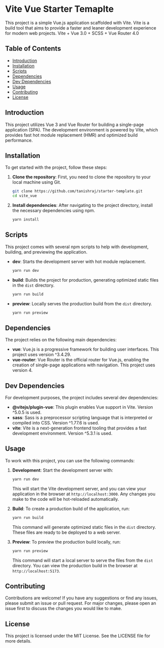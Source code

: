 # Vite Vue Starter Temaplte

This project is a simple Vue.js application scaffolded with Vite. Vite is a build tool that aims to provide a faster and leaner development experience for modern web projects. Vite + Vue 3.0 + SCSS + Vue Router 4.0

## Table of Contents

-   [Introduction](#introduction)
-   [Installation](#installation)
-   [Scripts](#scripts)
-   [Dependencies](#dependencies)
-   [Dev Dependencies](#dev-dependencies)
-   [Usage](#usage)
-   [Contributing](#contributing)
-   [License](#license)

## Introduction

This project utilizes Vue 3 and Vue Router for building a single-page application (SPA). The development environment is powered by Vite, which provides fast hot module replacement (HMR) and optimized build performance.

## Installation

To get started with the project, follow these steps:

1. **Clone the repository**: First, you need to clone the repository to your local machine using Git.

    ```bash
    git clone https://github.com/tanishraj/starter-template.git
    cd vite_vue
    ```

2. **Install dependencies**: After navigating to the project directory, install the necessary dependencies using npm.

    ```bash
    yarn install
    ```

## Scripts

This project comes with several npm scripts to help with development, building, and previewing the application.

-   **dev**: Starts the development server with hot module replacement.

    ```bash
    yarn run dev
    ```

-   **build**: Builds the project for production, generating optimized static files in the `dist` directory.

    ```bash
    yarn run build
    ```

-   **preview**: Locally serves the production build from the `dist` directory.

    ```bash
    yarn run preview
    ```

## Dependencies

The project relies on the following main dependencies:

-   **vue**: Vue.js is a progressive framework for building user interfaces. This project uses version ^3.4.29.
-   **vue-router**: Vue Router is the official router for Vue.js, enabling the creation of single-page applications with navigation. This project uses version 4.

## Dev Dependencies

For development purposes, the project includes several dev dependencies:

-   **@vitejs/plugin-vue**: This plugin enables Vue support in Vite. Version ^5.0.5 is used.
-   **sass**: Sass is a preprocessor scripting language that is interpreted or compiled into CSS. Version ^1.77.6 is used.
-   **vite**: Vite is a next-generation frontend tooling that provides a fast development environment. Version ^5.3.1 is used.

## Usage

To work with this project, you can use the following commands:

1. **Development**: Start the development server with:

    ```bash
    yarn run dev
    ```

    This will start the Vite development server, and you can view your application in the browser at `http://localhost:3000`. Any changes you make to the code will be hot-reloaded automatically.

2. **Build**: To create a production build of the application, run:

    ```bash
    yarn run build
    ```

    This command will generate optimized static files in the `dist` directory. These files are ready to be deployed to a web server.

3. **Preview**: To preview the production build locally, run:

    ```bash
    yarn run preview
    ```

    This command will start a local server to serve the files from the `dist` directory. You can view the production build in the browser at `http://localhost:5173`.

## Contributing

Contributions are welcome! If you have any suggestions or find any issues, please submit an issue or pull request. For major changes, please open an issue first to discuss the changes you would like to make.

## License

This project is licensed under the MIT License. See the LICENSE file for more details.
